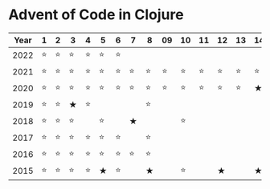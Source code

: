 # Advent of Code in Clojure

| Year | 1 | 2 | 3 | 4 | 5 | 6 | 7 | 8 | 09 | 10 | 11 | 12 | 13 | 14 | 15 | 16 | 17 | 18 | 19 | 20 | 21 | 22 | 23 | 24 | 25 |
|------|---|---|---|---|---|---|---|---|----|----|----|----|----|----|----|----|----|----|----|----|----|----|----|----|----|
| 2022 |⭐|⭐|⭐|⭐|⭐|⭐|||||||||||||||||||||
| 2021 |⭐|⭐|⭐|⭐|⭐|⭐|⭐|⭐|⭐|⭐|⭐|⭐|⭐|⭐|||||||||||||
| 2020 |⭐|⭐|⭐|⭐|⭐|⭐|⭐|⭐|⭐|⭐|⭐|⭐|⭐|★|⭐|⭐||⭐|||⭐|★||||
| 2019 |⭐|⭐|★|⭐||||⭐||||||||||||||||||
| 2018 |⭐|⭐|⭐||⭐||★|||⭐||||||||||||||||
| 2017 |⭐|⭐|⭐|⭐|⭐|⭐||⭐||||||||||||||||||
| 2016 |⭐|⭐|⭐|⭐|⭐|⭐|⭐|⭐||||||||||||||||||
| 2015 |⭐|⭐|⭐|⭐|★|⭐||★||⭐||★||★||||||||||||
